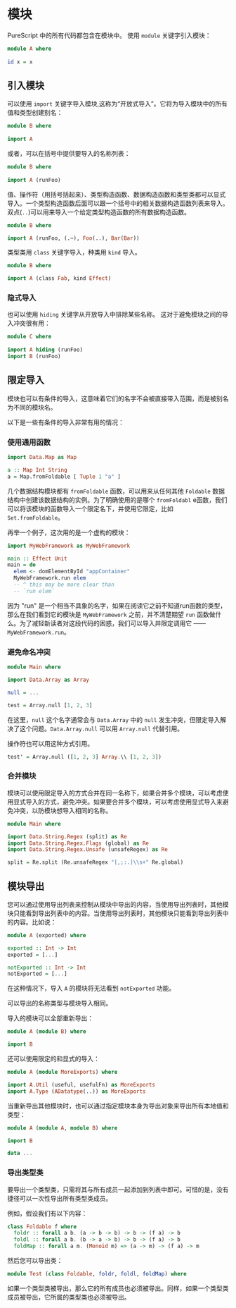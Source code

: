 # 模块

PureScript 中的所有代码都包含在模块中。 使用 `module` 关键字引入模块：

```purescript
module A where
  
id x = x
```

## 引入模块

可以使用 `import` 关键字导入模块,这称为“开放式导入”。它将为导入模块中的所有值和类型创建别名：

```purescript
module B where
  
import A
```

或者，可以在括号中提供要导入的名称列表：

```purescript
module B where
  
import A (runFoo)
```

值、操作符（用括号括起来）、类型构造函数、数据构造函数和类型类都可以显式导入。一个类型构造函数后面可以跟一个括号中的相关数据构造函数列表来导入。双点(`..`)可以用来导入一个给定类型构造函数的所有数据构造函数。

```purescript
module B where

import A (runFoo, (.~), Foo(..), Bar(Bar))
```

类型类用 `class` 关键字导入，种类用 `kind` 导入。

```purescript
module B where

import A (class Fab, kind Effect)
```

### 隐式导入

也可以使用 `hiding` 关键字从开放导入中排除某些名称。 这对于避免模块之间的导入冲突很有用：

```purescript
module C where
  
import A hiding (runFoo)
import B (runFoo)
```

## 限定导入

模块也可以有条件的导入，这意味着它们的名字不会被直接带入范围，而是被别名为不同的模块名。

以下是一些有条件的导入非常有用的情况：

### 使用通用函数

```purescript
import Data.Map as Map

a :: Map Int String
a = Map.fromFoldable [ Tuple 1 "a" ]
```

几个数据结构模块都有 `fromFoldable` 函数，可以用来从任何其他 `Foldable` 数据结构中创建该数据结构的实例。为了明确使用的是哪个 `fromFoldabl` e函数，我们可以将该模块的函数导入一个限定名下，并使用它限定，比如 `Set.fromFoldable`。

再举一个例子，这次用的是一个虚构的模块：

```purescript
import MyWebFramework as MyWebFramework

main :: Effect Unit
main = do
  elem <- domElementById "appContainer"
  MyWebFramework.run elem
  -- ^ this may be more clear than
  -- `run elem`
```

因为 "run" 是一个相当不具象的名字，如果在阅读它之前不知道run函数的类型，那么在我们看到它的模块是 `MyWebFramework` 之前，并不清楚期望 `run` 函数做什么。为了减轻新读者对这段代码的困惑，我们可以导入并限定调用它 —— `MyWebFramework.run`。

### 避免命名冲突

```purescript
module Main where

import Data.Array as Array

null = ...

test = Array.null [1, 2, 3]
```

在这里，`null` 这个名字通常会与 `Data.Array` 中的 `null` 发生冲突，但限定导入解决了这个问题。`Data.Array.null` 可以用 `Array.null` 代替引用。

操作符也可以用这种方式引用。

```purescript
test' = Array.null ([1, 2, 3] Array.\\ [1, 2, 3])
```

### 合并模块

模块可以使用限定导入的方式合并在同一名称下，如果合并多个模块，可以考虑使用显式导入的方式，避免冲突。如果要合并多个模块，可以考虑使用显式导入来避免冲突，以防模块想导入相同的名称。

```purescript
module Main where

import Data.String.Regex (split) as Re
import Data.String.Regex.Flags (global) as Re
import Data.String.Regex.Unsafe (unsafeRegex) as Re

split = Re.split (Re.unsafeRegex "[,;:.]\\s+" Re.global)
```

## 模块导出

您可以通过使用导出列表来控制从模块中导出的内容，当使用导出列表时，其他模块只能看到导出列表中的内容。当使用导出列表时，其他模块只能看到导出列表中的内容。比如说：

```purescript
module A (exported) where

exported :: Int -> Int
exported = [...]

notExported :: Int -> Int
notExported = [...]
```

在这种情况下，导入 `A` 的模块将无法看到 `notExported` 功能。

可以导出的名称类型与模块导入相同。

导入的模块可以全部重新导出：

```purescript
module A (module B) where

import B
```

还可以使用限定的和显式的导入：

```purescript
module A (module MoreExports) where

import A.Util (useful, usefulFn) as MoreExports
import A.Type (ADatatype(..)) as MoreExports
```

当重新导出其他模块时，也可以通过指定模块本身为导出对象来导出所有本地值和类型：

```purescript
module A (module A, module B) where

import B

data ...
```

### 导出类型类

要导出一个类型类，只需将其与所有成员一起添加到列表中即可。可惜的是，没有捷径可以一次性导出所有类型类成员。

例如，假设我们有以下内容：

```purescript
class Foldable f where
  foldr :: forall a b. (a -> b -> b) -> b -> (f a) -> b
  foldl :: forall a b. (b -> a -> b) -> b -> (f a) -> b
  foldMap :: forall a m. (Monoid m) => (a -> m) -> (f a) -> m
```

然后您可以导出类：

```purescript
module Test (class Foldable, foldr, foldl, foldMap) where
```

如果一个类型类被导出，那么它的所有成员也必须被导出。同样，如果一个类型类成员被导出，它所属的类型类也必须被导出。
